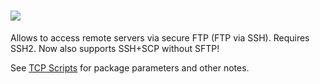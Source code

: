 # [![](https://img.shields.io/chocolatey/v/tcp-sftp.svg?color=red&label=tcp-sftp)](https://chocolatey.org/packages/tcp-sftp)

Allows to access remote servers via secure FTP (FTP via SSH). Requires SSH2. Now also supports SSH+SCP without SFTP!


See [TCP Scripts](https://chocolatey.org/packages/tcps) for package parameters and other notes.

